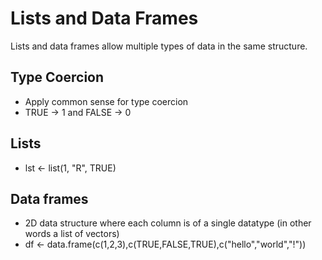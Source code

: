 # Lists and Data Frames
Lists and data frames allow multiple types of data in the same structure. 

## Type Coercion
* Apply common sense for type coercion
* TRUE -> 1 and FALSE -> 0

## Lists
* lst <- list(1, "R", TRUE)
## Data frames
* 2D data structure where each column is of a single datatype (in other words a list of vectors)
* df <- data.frame(c(1,2,3),c(TRUE,FALSE,TRUE),c("hello","world","!"))